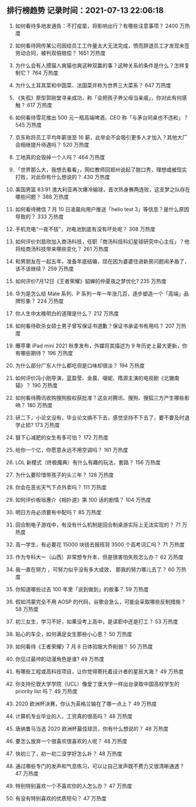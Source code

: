 
## 排行榜趋势 记录时间：2021-07-13 22:06:18
  
  1. 如何看待多地发通告：不打疫苗，将影响出行？有哪些注意事项？ 2400 万热度
    
  2. 如何看待网传某公司因给员工工作量太大无法完成，愤而辞退员工才发现未签劳动合同，被判双倍赔偿？ 1651 万热度
    
  3. 为什么会有人摸猫人爽猫也爽这种双赢的事？这种关系的条件是什么？怎样复制它？ 764 万热度
    
  4. 为什么土耳其菜和中国菜、法国菜并称为世界三大菜系？ 647 万热度
    
  5. 《失孤》原型郭刚堂寻亲成功，称「会把孩子养父母当亲戚」，你对此有何感触？ 617 万热度
    
  6. 如何看待雪花推出 500 元一瓶高端啤酒，CEO 称「与茅台同桌也不违和」？ 545 万热度
    
  7. 京东称将员工平均年薪涨至 16 薪，此举会不会吸引更多人才加入？其他大厂会相继提升待遇吗？ 520 万热度
    
  8. 工地真的会毁掉一个人吗？ 464 万热度
    
  9. 「世界那么大，我想去看看」，网红教师回郑州说起了脱口秀，理想或被现实打败，对此你有什么想说的？ 430 万热度
    
  10. 美国男篮 83:91 澳大利亚再次爆冷输球，首次热身赛两连败，这支梦之队存在哪些问题？ 388 万热度
    
  11. 如何看待微信 7 月 10 日凌晨向用户推送「hello test 3」等信息？是什么原因导致的？ 333 万热度
    
  12. 手机充电“一夜不拔”，对电池到底有没有坏处呢？ 308 万热度
    
  13. 如何评价刘慈欣加入商汤科技，任职「商汤科技科幻星球研究中心主任」？他将给商汤科技带来哪些变化？ 261 万热度
    
  14. 和男朋友在一起五年，准备年底结婚，现在因为婆婆住进新房问题闹矛盾了，该不该继续？ 259 万热度
    
  15. 如何评价7月12日《王者荣耀》貂蝉的仲夏夜之梦优化? 235 万热度
    
  16. 华为是怎么给 Mate 系列、P 系列一年一年涨几百，逐步塑造一个「高端」品牌形象？ 224 万热度
    
  17. 你人生中太晚明白的道理是什么？ 212 万热度
    
  18. 如何看待砍杀女硕士男子曾写保证书道歉？保证书承诺书有用吗？ 207 万热度
    
  19. 曝苹果 iPad mini 2021 秋季发布，外媒将其描述为 9 年历史上最大更新，你有哪些期待？ 196 万热度
    
  20. 为什么部分广东人什么都吃但是口味却很淡？ 194 万热度
    
  21. 如何评价冯小刚导演，蓝盈莹、金晨、啜妮、隋源主演的电视剧《北辙南辕》？ 190 万热度
    
  22. 如何看待腾讯收购搜狗股权获批准？这会对腾讯、搜狗、搜狐三方产生哪些影响？ 180 万热度
    
  23. 研二下，小论文没有，毕业论文搞不下去，感觉坚持不下去了，要不要及时退学止损 ​? 173 万热度
    
  24. 狠下心减肥的女生有多可怕？ 172 万热度
    
  25. 给你一个亿，你愿意永远不用空调吗？ 161 万热度
    
  26. LOL 新模式（终极魔典）有什么有趣的玩法，套路？ 156 万热度
    
  27. 为什么要珍惜带孩子的头三年？ 128 万热度
    
  28. 你会在恶劣天气下点外卖吗？ 111 万热度
    
  29. 如何评价板垣惠介《相扑道》第 100 话的剧情？ 104 万热度
    
  30. 明日方舟必须要有中配吗？ 85 万热度
    
  31. 回合制电子游戏中，有没有什么机制是回合制桌游实际上无法实现的？ 71 万热度
    
  32. 高一学生，有必要花 15000 块钱去报班背 3500 个高考词汇吗？ 71 万热度
    
  33. 作为专科大一（山西）非常想专升本，但是很害怕失败怎么办？ 62 万热度
    
  34. 我一直在努力 ，可努力似乎没有多大成效， 那我的努力哪儿去了？ 60 万热度
    
  35. 你知道哪些过去 100 年里「说到做到」的故事？ 59 万热度
    
  36. 假如鸿蒙完全不用 AOSP 的代码，谷歌会急么，可能会采取哪些反制措施？ 58 万热度
    
  37. 初三女生，学习不好，如果没考上高中，是读职中还是打工？ 53 万热度
    
  38. 贴心的车企，如何满足女生那些小心思？ 50 万热度
    
  39. 如何看待《王者荣耀》7 月 8 日体验服大乔削弱？ 50 万热度
    
  40. 你见过最帅的动漫角色是谁? 49 万热度
    
  41. 有哪些工程或高科技项目，让你觉得寄托着设计者的星辰大海？ 49 万热度
    
  42. 你支持伦敦大学学院（UCL）像爱丁堡大学一样出台录取中国高校学生的 priority list 吗？ 49 万热度
    
  43. 2020 欧洲杯决赛，你认为英格兰输在了哪一点上？ 49 万热度
    
  44. 计算机专业毕业的人，工资真的很高吗？ 48 万热度
    
  45. 唐纳鲁马当选 2020 欧洲杯最佳球员，你有什么想说的？ 48 万热度
    
  46. 要怎么放弃一个很喜欢很喜欢的人呢？ 48 万热度
    
  47. 快初三了，初一初二没学好怎么补？ 48 万热度
    
  48. 通过哪些专门的发声和气息练习，可以让自己发声既不费力又很清晰通透？ 47 万热度
    
  49. 特别特别喜欢一个不喜欢你的人怎么办？ 47 万热度
    
  50. 有没有特别喜欢的优质短句？ 47 万热度
    